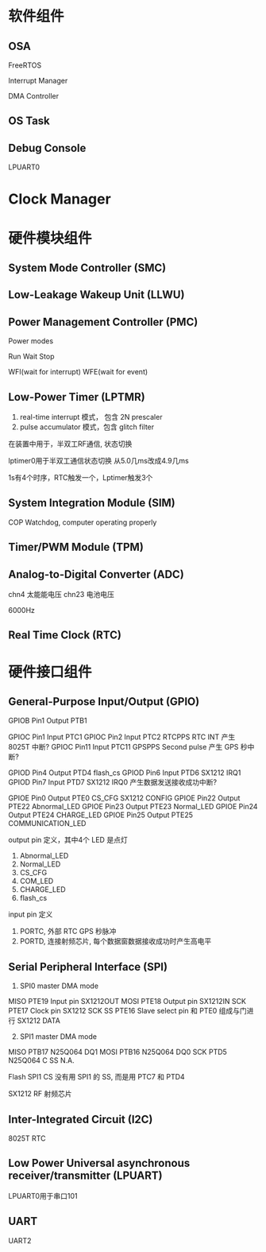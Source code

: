 # 软件组件

## OSA

FreeRTOS

Interrupt Manager

DMA Controller

## OS Task

## Debug Console

LPUART0

# Clock Manager




# 硬件模块组件

## System Mode Controller (SMC)

## Low-Leakage Wakeup Unit (LLWU)

## Power Management Controller (PMC)

Power modes

Run
Wait
Stop

WFI(wait for interrupt)
WFE(wait for event)

## Low-Power Timer (LPTMR)

1. real-time interrupt 模式， 包含 2N prescaler
2. pulse accumulator 模式，包含 glitch filter

在装置中用于，半双工RF通信, 状态切换

lptimer0用于半双工通信状态切换
从5.0几ms改成4.9几ms

1s有4个时序，RTC触发一个，Lptimer触发3个

## System Integration Module (SIM)

COP Watchdog, computer operating properly

## Timer/PWM Module (TPM)

## Analog-to-Digital Converter (ADC)

chn4 太能能电压
chn23 电池电压

6000Hz

## Real Time Clock (RTC)





# 硬件接口组件

## General-Purpose Input/Output (GPIO)

GPIOB Pin1  Output PTB1

GPIOC Pin1  Input  PTC1
GPIOC Pin2  Input  PTC2  RTCPPS RTC INT 产生 8025T 中断?
GPIOC Pin11 Input  PTC11 GPSPPS Second pulse 产生 GPS 秒中断?

GPIOD Pin4  Output PTD4  flash_cs
GPIOD Pin6  Input  PTD6  SX1212 IRQ1
GPIOD Pin7  Input  PTD7  SX1212 IRQ0 产生数据发送接收成功中断?

GPIOE Pin0  Output PTE0  CS_CFG SX1212 CONFIG
GPIOE Pin22 Output PTE22 Abnormal_LED
GPIOE Pin23 Output PTE23 Normal_LED
GPIOE Pin24 Output PTE24 CHARGE_LED
GPIOE Pin25 Output PTE25 COMMUNICATION_LED

output pin 定义，其中4个 LED 是点灯

1. Abnormal_LED
2. Normal_LED
3. CS_CFG
4. COM_LED
5. CHARGE_LED
6. flash_cs

input pin 定义

1. PORTC, 外部 RTC GPS 秒脉冲
2. PORTD, 连接射频芯片, 每个数据窗数据接收成功时产生高电平

## Serial Peripheral Interface (SPI)

1. SPI0 master DMA mode

MISO PTE19 Input pin SX1212OUT
MOSI PTE18 Output pin SX1212IN
SCK  PTE17 Clock pin SX1212 SCK
SS   PTE16 Slave select pin 和 PTE0 组成与门进行 SX1212 DATA

2. SPI1 master DMA mode

MISO PTB17 N25Q064 DQ1
MOSI PTB16 N25Q064 DQ0
SCK  PTD5  N25Q064 C
SS   N.A.

Flash SPI1 CS 没有用 SPI1 的 SS, 而是用 PTC7 和 PTD4

SX1212 RF 射频芯片

## Inter-Integrated Circuit (I2C)

8025T RTC

## Low Power Universal asynchronous receiver/transmitter (LPUART)

LPUART0用于串口101

## UART

UART2
